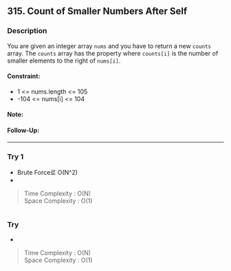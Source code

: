 ## 315. Count of Smaller Numbers After Self

### Description
You are given an integer array `nums` and you have to return a new `counts` array. The `counts` array has the property where `counts[i]` is the number of smaller elements to the right of `nums[i]`.


#### Constraint:
- 1 <= nums.length <= 105
- -104 <= nums[i] <= 104
#### Note:
#### Follow-Up:

---------------------------------------
### Try 1
- Brute Force로 O(N^2)
- 
> Time Complexity : O(N)\
  Space Complexity : O(1)
```cpp

```

### Try
- 
> Time Complexity : O(N)\
  Space Complexity : O(1)
```cpp

```